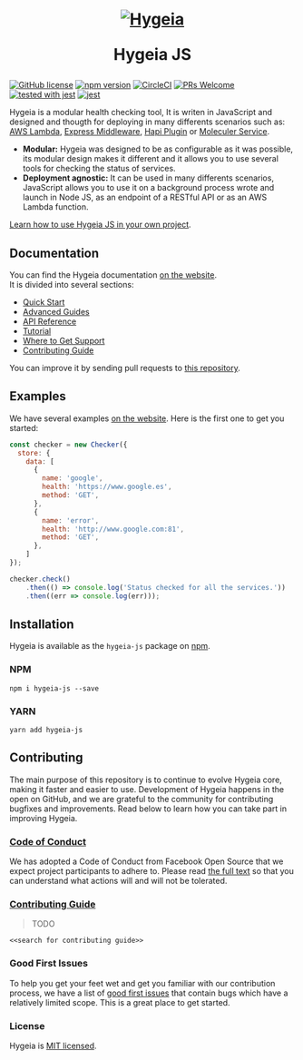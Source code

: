 <h1 align="center">
  <a href="https://hygeia-js.herokuapp.com"><img src="https://hygeia-js.herokuapp.com/img/hygeia-logo.png" alt="Hygeia"></a>
  <p align="center">Hygeia JS</p>
</h1>

[![GitHub license](https://img.shields.io/badge/license-MIT-blue.svg)](https://github.com/dani8art/hyegia-js/blob/master/LICENSE) [![npm version](https://img.shields.io/npm/v/hygeia-js.svg?style=flat)](https://www.npmjs.com/package/hygeia-js) [![CircleCI](https://circleci.com/gh/dani8art/hygeia-js.svg?style=svg&circle-token=8069e6f68b6fe5b7f2034ec0efa9e7429697c129)](https://circleci.com/gh/dani8art/hygeia-js) [![PRs Welcome](https://img.shields.io/badge/PRs-welcome-brightgreen.svg)]() [![tested with jest](https://img.shields.io/badge/tested_with-jest-99424f.svg)](https://github.com/facebook/jest) [![jest](https://facebook.github.io/jest/img/jest-badge.svg)](https://github.com/facebook/jest) 

Hygeia is a modular health checking tool, It is writen in JavaScript and designed and thougth for deploying in many differents scenarios such as: [AWS Lambda](), [Express Middleware](), [Hapi Plugin]() or [Moleculer Service]().

* **Modular:** Hygeia was designed to be as configurable as it was possible, its modular design makes it different and it allows you to use several tools for checking the status of services.
* **Deployment agnostic:** It can be used in many differents scenarios, JavaScript allows you to use it on a background process wrote and launch in Node JS, as an endpoint of a RESTful API or as an AWS Lambda function.

[Learn how to use Hygeia JS in your own project](https://hygeia-js.herokuapp.com/docs/gs-installation.html).

## Documentation

You can find the Hygeia documentation [on the website](https://hygeia-js.herokuapp.com).  
It is divided into several sections:

* [Quick Start](https://hygeia-js.herokuapp.com/docs/gs-checking-status.html)
* [Advanced Guides](https://hygeia-js.herokuapp.com/docs/health-checking-lambda-aws.html)
* [API Reference](https://hygeia-js.herokuapp.com/docs/api-checker.html)
* [Tutorial](https://hygeia-js.herokuapp.com/docs/health-checking-lambda-aws.html)
* [Where to Get Support](https://hygeia-js.herokuapp.com/docs/where-to-get-support.html)
* [Contributing Guide]()

You can improve it by sending pull requests to [this repository]().

## Examples

We have several examples [on the website](https://hygeia-js.herokuapp.com/docs/gs-checking-status.html). Here is the first one to get you started:

```jsx
const checker = new Checker({
  store: {
    data: [
      {
        name: 'google',
        health: 'https://www.google.es',
        method: 'GET',
      },
      {
        name: 'error',
        health: 'http://www.google.com:81',
        method: 'GET',
      },
    ]
});

checker.check()
    .then(() => console.log('Status checked for all the services.'))
    .then((err => console.log(err)));
```

## Installation

Hygeia is available as the `hygeia-js` package on [npm](https://www.npmjs.com/package/hygeia-js). 

### NPM

```shell
npm i hygeia-js --save
```
### YARN

```shell
yarn add hygeia-js
```

## Contributing

The main purpose of this repository is to continue to evolve Hygeia core, making it faster and easier to use. Development of Hygeia happens in the open on GitHub, and we are grateful to the community for contributing bugfixes and improvements. Read below to learn how you can take part in improving Hygeia.

### [Code of Conduct](https://code.fb.com/codeofconduct/)

We has adopted a Code of Conduct from Facebook Open Source that we expect project participants to adhere to. Please read [the full text](https://code.fb.com/codeofconduct/) so that you can understand what actions will and will not be tolerated.

### [Contributing Guide]()

> TODO

`<<search for contributing guide>>`

### Good First Issues

To help you get your feet wet and get you familiar with our contribution process, we have a list of [good first issues](https://github.com/facebook/react/labels/good%20first%20issue) that contain bugs which have a relatively limited scope. This is a great place to get started.

### License

Hygeia is [MIT licensed](./LICENSE).

